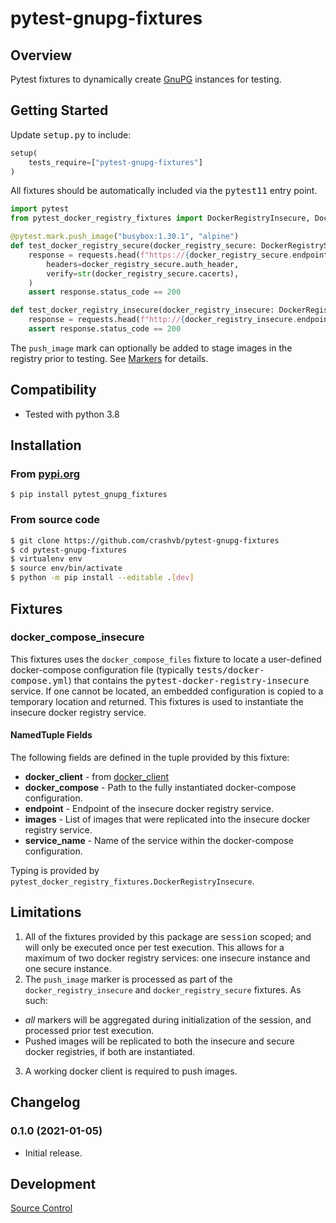 # pytest-gnupg-fixtures

## Overview

Pytest fixtures to dynamically create [GnuPG](https://www.gnupg.org/) instances for testing.

## Getting Started

Update <tt>setup.py</tt> to include:

```python
setup(
	tests_require=["pytest-gnupg-fixtures"]
)
```

All fixtures should be automatically included via the <tt>pytest11</tt> entry point.
```python
import pytest
from pytest_docker_registry_fixtures import DockerRegistryInsecure, DockerRegistrySecure  # Optional, for typing

@pytest.mark.push_image("busybox:1.30.1", "alpine")
def test_docker_registry_secure(docker_registry_secure: DockerRegistrySecure):
    response = requests.head(f"https://{docker_registry_secure.endpoint}/v2/",
        headers=docker_registry_secure.auth_header,
        verify=str(docker_registry_secure.cacerts),
    )
    assert response.status_code == 200

def test_docker_registry_insecure(docker_registry_insecure: DockerRegistryInsecure):
    response = requests.head(f"http://{docker_registry_insecure.endpoint}/v2/")
    assert response.status_code == 200
```

The `push_image` mark can optionally be added to stage images in the registry prior to testing. See [Markers](#markers) for details.
## Compatibility

* Tested with python 3.8

## Installation
### From [pypi.org](https://pypi.org/project/pytest-gnupg-fixtures/)

```
$ pip install pytest_gnupg_fixtures
```

### From source code

```bash
$ git clone https://github.com/crashvb/pytest-gnupg-fixtures
$ cd pytest-gnupg-fixtures
$ virtualenv env
$ source env/bin/activate
$ python -m pip install --editable .[dev]
```

## Fixtures

### <a name="docker_compose_insecure"></a> docker_compose_insecure

This fixtures uses the `docker_compose_files` fixture to locate a user-defined docker-compose configuration file (typically <tt>tests/docker-compose.yml</tt>) that contains the <tt>pytest-docker-registry-insecure</tt> service. If one cannot be located, an embedded configuration is copied to a temporary location and returned. This fixtures is used to instantiate the insecure docker registry service.

#### NamedTuple Fields

The following fields are defined in the tuple provided by this fixture:

* **docker_client** - from [docker_client](#docker_client)
* **docker_compose** - Path to the fully instantiated docker-compose configuration.
* **endpoint** - Endpoint of the insecure docker registry service.
* **images** - List of images that were replicated into the insecure docker registry service.
* **service_name** - Name of the service within the docker-compose configuration.

Typing is provided by `pytest_docker_registry_fixtures.DockerRegistryInsecure`.

## <a name="limitations"></a>Limitations

1. All of the fixtures provided by this package are <tt>session</tt> scoped; and will only be executed once per test execution. This allows for a maximum of two docker registry services: one insecure instance and one secure instance.
2. The `push_image` marker is processed as part of the `docker_registry_insecure` and `docker_registry_secure` fixtures. As such:
  * _all_ markers will be aggregated during initialization of the session, and processed prior test execution.
  * Pushed images will be replicated to both the insecure and secure docker registries, if both are instantiated.
3. A working docker client is required to push images.

## Changelog

### 0.1.0 (2021-01-05)

* Initial release.

## Development

[Source Control](https://github.com/crashvb/pytest-gnupg-fixtures)
